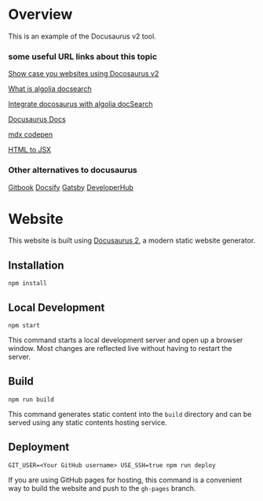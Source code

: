 # Overview

This is an example of the Docusaurus v2 tool.

### some useful URL links about this topic

[Show case you websites using Docosaurus v2](https://v2.docusaurus.io/showcase/)

[What is algolia docsearch](https://docsearch.algolia.com/docs/what-is-docsearch/)

[Integrate docosaurus with algolia docSearch](https://github.com/algolia/docsearch-website)

[Docusaurus Docs](https://v2.docusaurus.io/docs/)

[mdx codepen](https://www.mdx-embed.com/?path=/docs/components-codepen--usage)

[HTML to JSX](https://magic.reactjs.net/htmltojsx.htm)

### Other alternatives to docusaurus

[Gitbook](https://www.gitbook.com/)
[Docsify](https://docsify.js.org/#/quickstart)
[Gatsby](https://www.gatsbyjs.com/)
[DeveloperHub](https://developerhub.io/)

# Website

This website is built using [Docusaurus 2](https://v2.docusaurus.io/), a modern static website generator.

## Installation

```console
npm install
```

## Local Development

```console
npm start
```

This command starts a local development server and open up a browser window. Most changes are reflected live without having to restart the server.

## Build

```console
npm run build
```

This command generates static content into the `build` directory and can be served using any static contents hosting service.

## Deployment

```console
GIT_USER=<Your GitHub username> USE_SSH=true npm run deploy
```

If you are using GitHub pages for hosting, this command is a convenient way to build the website and push to the `gh-pages` branch.
